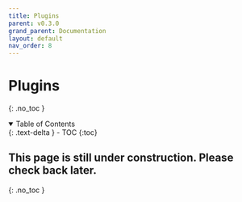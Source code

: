 ```yaml
---
title: Plugins
parent: v0.3.0
grand_parent: Documentation
layout: default
nav_order: 8
---
```


# Plugins
{: .no_toc }

<details open markdown="block">
<summary>Table of Contents</summary>
{: .text-delta }
- TOC
{:toc}
</details>


## This page is still under construction. Please check back later.
{: .no_toc }